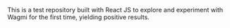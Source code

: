 This is a test repository built with React JS to explore and experiment with Wagmi for the first time, yielding positive results.
